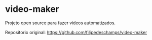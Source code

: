 # video-maker
Projeto open source para fazer videos automatizados.

Repositorio original:
https://github.com/filipedeschamps/video-maker
